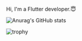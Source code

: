Hi, I'm a Flutter developer.😇

![Anurag's GitHub stats](https://github-readme-stats.vercel.app/api?username=kouchi32&show_icons=true&theme=radical&count_private=true&include_all_commits=true&hide_border=true)

![trophy](https://github-profile-trophy.vercel.app/?username=kouchi32&theme=onedark)
<!--
**bakatsuyuki/bakatsuyuki** is a ✨ _special_ ✨ repository because its `README.md` (this file) appears on your GitHub profile.

Here are some ideas to get you started:

- 🔭 I’m currently working on ...
- 🌱 I’m currently learning ...
- 👯 I’m looking to collaborate on ...
- 🤔 I’m looking for help with ...
- 💬 Ask me about ...
- 📫 How to reach me: ...
- 😄 Pronouns: ...
- ⚡ Fun fact: ...
-->
